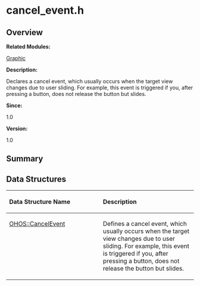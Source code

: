 # cancel\_event.h<a name="EN-US_TOPIC_0000001055198094"></a>

## **Overview**<a name="section1645893986093524"></a>

**Related Modules:**

[Graphic](graphic.md)

**Description:**

Declares a cancel event, which usually occurs when the target view changes due to user sliding. For example, this event is triggered if you, after pressing a button, does not release the button but slides. 

**Since:**

1.0

**Version:**

1.0

## **Summary**<a name="section904383868093524"></a>

## Data Structures<a name="nested-classes"></a>

<a name="table757149209093524"></a>
<table><thead align="left"><tr id="row781748895093524"><th class="cellrowborder" valign="top" width="50%" id="mcps1.1.3.1.1"><p id="p1026633854093524"><a name="p1026633854093524"></a><a name="p1026633854093524"></a>Data Structure Name</p>
</th>
<th class="cellrowborder" valign="top" width="50%" id="mcps1.1.3.1.2"><p id="p2043368707093524"><a name="p2043368707093524"></a><a name="p2043368707093524"></a>Description</p>
</th>
</tr>
</thead>
<tbody><tr id="row314886643093524"><td class="cellrowborder" valign="top" width="50%" headers="mcps1.1.3.1.1 "><p id="p363422297093524"><a name="p363422297093524"></a><a name="p363422297093524"></a><a href="ohos-cancelevent.md">OHOS::CancelEvent</a></p>
</td>
<td class="cellrowborder" valign="top" width="50%" headers="mcps1.1.3.1.2 "><p id="p1544269440093524"><a name="p1544269440093524"></a><a name="p1544269440093524"></a>Defines a cancel event, which usually occurs when the target view changes due to user sliding. For example, this event is triggered if you, after pressing a button, does not release the button but slides. </p>
</td>
</tr>
</tbody>
</table>

